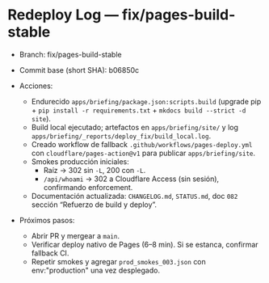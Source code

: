 # Redeploy Log — fix/pages-build-stable

- Branch: fix/pages-build-stable
- Commit base (short SHA): b06850c
- Acciones:
  - Endurecido `apps/briefing/package.json:scripts.build` (upgrade pip + `pip install -r requirements.txt` + `mkdocs build --strict -d site`).
  - Build local ejecutado; artefactos en `apps/briefing/site/` y log `apps/briefing/_reports/deploy_fix/build_local.log`.
  - Creado workflow de fallback `.github/workflows/pages-deploy.yml` con `cloudflare/pages-action@v1` para publicar `apps/briefing/site`.
  - Smokes producción iniciales:
    - Raíz → 302 sin `-L`, 200 con `-L`.
    - `/api/whoami` → 302 a Cloudflare Access (sin sesión), confirmando enforcement.
  - Documentación actualizada: `CHANGELOG.md`, `STATUS.md`, doc `082` sección “Refuerzo de build y deploy”.

- Próximos pasos:
  - Abrir PR y mergear a `main`.
  - Verificar deploy nativo de Pages (6–8 min). Si se estanca, confirmar fallback CI.
  - Repetir smokes y agregar `prod_smokes_003.json` con env:"production" una vez desplegado.
